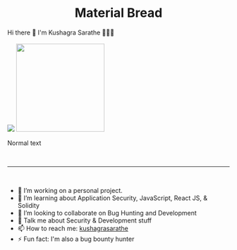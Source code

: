 <p align="center">
   <h1 align="center">Material Bread</h1>
   Hi there 👋 I'm Kushagra Sarathe 👨🏻‍💻
  <br><br>
  <img src="http://s.4cdn.org/image/title/105.gif">
  <img width="200" height="200" src="https://avatars.githubusercontent.com/u/76868364?v=4">
</p>

Normal text

<br>
<hr>
<br>


- 🔭 I’m working on a personal project.
- 🌱 I’m learning about Application Security, JavaScript, React JS, & Solidity
- 👯 I’m looking to collaborate on Bug Hunting and Development
- 💬 Talk me about Security & Development stuff 
- 📫 How to reach me: [kushagrasarathe](https://twitter.com/kushagrasarathe)
- ⚡ Fun fact: I'm also a bug bounty hunter


